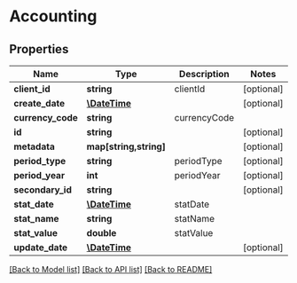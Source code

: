 # Accounting

## Properties
Name | Type | Description | Notes
------------ | ------------- | ------------- | -------------
**client_id** | **string** | clientId | [optional] 
**create_date** | [**\DateTime**](\DateTime.md) |  | [optional] 
**currency_code** | **string** | currencyCode | 
**id** | **string** |  | [optional] 
**metadata** | **map[string,string]** |  | [optional] 
**period_type** | **string** | periodType | [optional] 
**period_year** | **int** | periodYear | [optional] 
**secondary_id** | **string** |  | [optional] 
**stat_date** | [**\DateTime**](\DateTime.md) | statDate | 
**stat_name** | **string** | statName | 
**stat_value** | **double** | statValue | 
**update_date** | [**\DateTime**](\DateTime.md) |  | [optional] 

[[Back to Model list]](../README.md#documentation-for-models) [[Back to API list]](../README.md#documentation-for-api-endpoints) [[Back to README]](../README.md)


